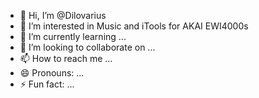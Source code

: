 - 👋 Hi, I’m @Dilovarius
- 👀 I’m interested in Music and iTools for AKAI EWI4000s
- 🌱 I’m currently learning ...
- 💞️ I’m looking to collaborate on ...
- 📫 How to reach me ...
- 😄 Pronouns: ...
- ⚡ Fun fact: ...

<!---
Dilovarius/Dilovarius is a ✨ special ✨ repository because its `README.md` (this file) appears on your GitHub profile.
You can click the Preview link to take a look at your changes.
--->
